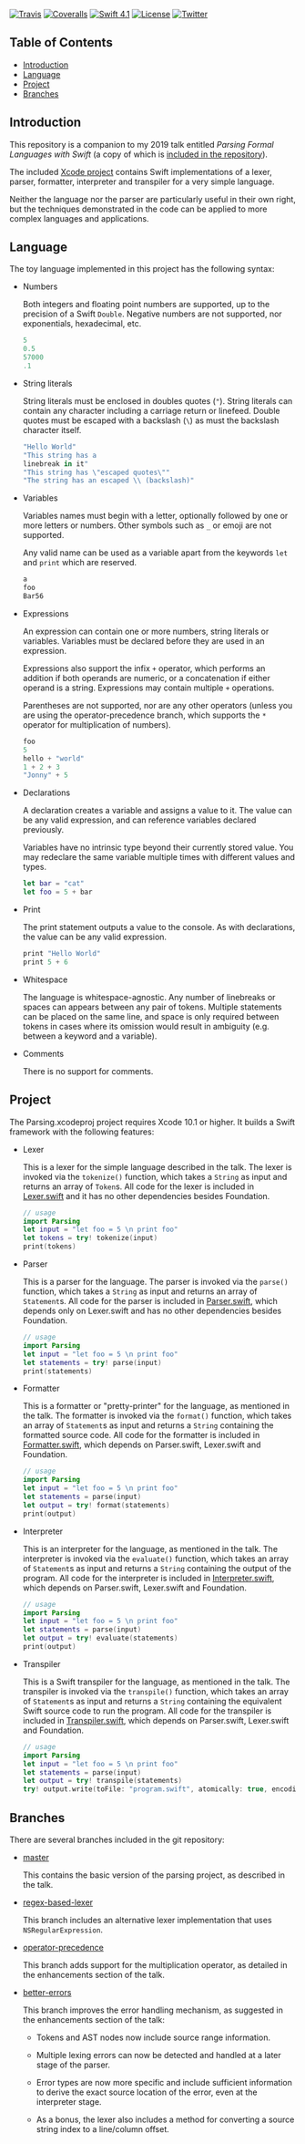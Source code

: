 [![Travis](https://img.shields.io/travis/nicklockwood/Parsing.svg)](https://travis-ci.org/nicklockwood/Parsing)
[![Coveralls](https://coveralls.io/repos/github/nicklockwood/Parsing/badge.svg)](https://coveralls.io/github/nicklockwood/Parsing)
[![Swift 4.1](https://img.shields.io/badge/swift-4.2-red.svg?style=flat)](https://developer.apple.com/swift)
[![License](https://img.shields.io/badge/license-MIT-lightgrey.svg)](https://opensource.org/licenses/MIT)
[![Twitter](https://img.shields.io/badge/twitter-@nicklockwood-blue.svg)](http://twitter.com/nicklockwood)

Table of Contents
-----------------

- [Introduction](#introduction)
- [Language](#language)
- [Project](#project)
- [Branches](#branches)


Introduction
---------------

This repository is a companion to my 2019 talk entitled *Parsing Formal Languages with Swift* (a copy of which is [included in the repository](https://github.com/nicklockwood/Parsing/blob/master/Parsing.pdf)).

The included [Xcode project](#project) contains Swift implementations of a lexer, parser, formatter, interpreter and transpiler for a very simple language.

Neither the language nor the parser are particularly useful in their own right, but the techniques demonstrated in the code can be applied to  more complex languages and applications.


Language
----------

The toy language implemented in this project has the following syntax:

* Numbers

    Both integers and floating point numbers are supported, up to the precision of a Swift `Double`. Negative numbers are not supported, nor exponentials, hexadecimal, etc.

    ```swift
    5
    0.5
    57000
    .1
    ```

* String literals     

    String literals must be enclosed in doubles quotes (`"`). String literals can contain any character including a carriage return or linefeed. Double quotes must be escaped with a backslash (`\`) as must the backslash character itself.
    
    ```swift
    "Hello World"
    "This string has a
    linebreak in it"
    "This string has \"escaped quotes\""
    "The string has an escaped \\ (backslash)"
    ```
    
* Variables

    Variables names must begin with a letter, optionally followed by one or more letters or numbers. Other symbols such as `_` or emoji are not supported.
    
    Any valid name can be used as a variable apart from the keywords `let` and `print` which are reserved.
    
    ```swift
    a
    foo
    Bar56
    ```

* Expressions

    An expression can contain one or more numbers, string literals or variables. Variables must be declared before they are used in an expression.
    
    Expressions also support the infix `+` operator, which performs an addition if both operands are numeric, or a concatenation if either operand is a string. Expressions may contain multiple `+` operations.
    
    Parentheses are not supported, nor are any other operators (unless you are using the operator-precedence branch, which supports the `*` operator for multiplication of numbers).

    ```swift
    foo
    5
    hello + "world"
    1 + 2 + 3
    "Jonny" + 5
    ```

* Declarations

    A declaration creates a variable and assigns a value to it. The value can be any valid expression, and can reference variables declared previously.
    
    Variables have no intrinsic type beyond their currently stored value. You may redeclare the same variable multiple times with different values and types.

    ```swift
    let bar = "cat"
    let foo = 5 + bar
    ```
    
* Print

    The print statement outputs a value to the console. As with declarations, the value can be any valid expression.
    
    ```swift
    print "Hello World"
    print 5 + 6
    ```
    
* Whitespace

    The language is whitespace-agnostic. Any number of linebreaks or spaces can appears between any pair of tokens. Multiple statements can be placed on the same line, and space is only required between tokens in cases where its omission would result in ambiguity (e.g. between a keyword and a variable).

* Comments

    There is no support for comments.


Project
-----------

The Parsing.xcodeproj project requires Xcode 10.1 or higher. It builds a Swift framework with the following features:

* Lexer

    This is a lexer for the simple language described in the talk. The lexer is invoked via the `tokenize()` function, which takes a `String` as input and returns an array of `Token`s. All code for the lexer is included in [Lexer.swift](https://github.com/nicklockwood/Parsing/blob/master/Sources/Lexer.swift) and it has no other dependencies besides Foundation.
    
    ```swift
    // usage
    import Parsing
    let input = "let foo = 5 \n print foo"
    let tokens = try! tokenize(input)
    print(tokens)
    ```

* Parser

    This is a parser for the language. The parser is invoked via the `parse()` function, which takes a `String` as input and returns an array of `Statement`s. All code for the parser is included in [Parser.swift](https://github.com/nicklockwood/Parsing/blob/master/Sources/Parser.swift), which depends only on Lexer.swift and has no other dependencies besides Foundation.
    
    ```swift
    // usage
    import Parsing
    let input = "let foo = 5 \n print foo"
    let statements = try! parse(input)
    print(statements)
    ```
    
* Formatter

    This is a formatter or "pretty-printer" for the language, as mentioned in the talk. The formatter is invoked via the `format()` function, which takes an array of `Statement`s as input and returns a `String` containing the formatted source code. All code for the formatter is included in [Formatter.swift](https://github.com/nicklockwood/Parsing/blob/master/Sources/Formatter.swift), which depends on Parser.swift, Lexer.swift and Foundation.
    
    ```swift
    // usage
    import Parsing
    let input = "let foo = 5 \n print foo"
    let statements = parse(input)
    let output = try! format(statements)
    print(output)
    ```
    
* Interpreter
    
    This is an interpreter for the language, as mentioned in the talk. The interpreter is invoked via the `evaluate()` function, which takes an array of `Statement`s as input and returns a `String` containing the output of the program. All code for the interpreter is included in [Interpreter.swift](https://github.com/nicklockwood/Parsing/blob/master/Sources/Interpreter.swift), which depends on Parser.swift, Lexer.swift and Foundation.
    
    ```swift
    // usage
    import Parsing
    let input = "let foo = 5 \n print foo"
    let statements = parse(input)
    let output = try! evaluate(statements)
    print(output)
    ```

* Transpiler
    
    This is a Swift transpiler for the language, as mentioned in the talk. The transpiler is invoked via the `transpile()` function, which takes an array of `Statement`s as input and returns a `String` containing the equivalent Swift source code to run the program. All code for the transpiler is included in [Transpiler.swift](https://github.com/nicklockwood/Parsing/blob/master/Sources/Transpiler.swift), which depends on Parser.swift, Lexer.swift and Foundation.
    
    ```swift
    // usage
    import Parsing
    let input = "let foo = 5 \n print foo"
    let statements = parse(input)
    let output = try! transpile(statements)
    try! output.write(toFile: "program.swift", atomically: true, encoding: .utf8)
    ```

Branches
-----------

There are several branches included in the git repository:

* [master](https://github.com/nicklockwood/Parsing/tree/master)

    This contains the basic version of the parsing project, as described in the talk.
    
* [regex-based-lexer](https://github.com/nicklockwood/Parsing/tree/regex-based-lexer)

    This branch includes an alternative lexer implementation that uses `NSRegularExpression`.
    
* [operator-precedence](https://github.com/nicklockwood/Parsing/tree/operator-precedence)

    This branch adds support for the multiplication operator, as detailed in the enhancements section of the talk.

* [better-errors](https://github.com/nicklockwood/Parsing/tree/better-errors)

    This branch improves the error handling mechanism, as suggested in the enhancements section of the talk:
    
    - Tokens and AST nodes now include source range information.
    
    - Multiple lexing errors can now be detected and handled at a later stage of the parser.
    
    - Error types are now more specific and include sufficient information to derive the exact source location of the error, even at the interpreter stage.
    
    - As a bonus, the lexer also includes a method for converting a source string index to a line/column offset.
